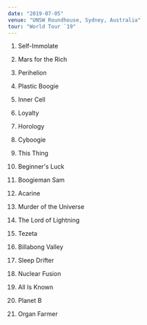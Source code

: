 ```yaml
---
date: "2019-07-05"
venue: "UNSW Roundhouse, Sydney, Australia"
tour: "World Tour `19"
---
```



 1. Self-Immolate

 2. Mars for the Rich

 3. Perihelion

 4. Plastic Boogie

 5. Inner Cell

 6. Loyalty

 7. Horology

 8. Cyboogie

 9. This Thing

10. Beginner's Luck

11. Boogieman Sam

12. Acarine

13. Murder of the Universe

14. The Lord of Lightning

15. Tezeta

16. Billabong Valley

17. Sleep Drifter

18. Nuclear Fusion

19. All Is Known

20. Planet B

21. Organ Farmer


